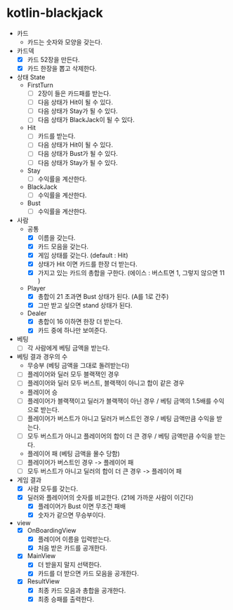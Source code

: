 # kotlin-blackjack

- 카드
    - 카드는 숫자와 모양을 갖는다.
- 카드덱
    - [x] 카드 52장을 만든다.
    - [x] 카드 한장을 뽑고 삭제한다.

- 상태 State
  - FirstTurn
    - [ ] 2장이 들은 카드패를 받는다.
    - [ ] 다음 상태가 Hit이 될 수 있다.
    - [ ] 다음 상태가 Stay가 될 수 있다.
    - [ ] 다음 상태가 BlackJack이 될 수 있다.
  - Hit
    - [ ] 카드를 받는다.
    - [ ] 다음 상태가 Hit이 될 수 있다.
    - [ ] 다음 상태가 Bust가 될 수 있다.
    - [ ] 다음 상태가 Stay가 될 수 있다.
  - Stay
    - [ ] 수익률을 계산한다.
  - BlackJack
    - [ ] 수익률을 계산한다.
  - Bust
    - [ ] 수익률을 계산한다.

- 사람
    - 공통
        - [x] 이름을 갖는다.
        - [x] 카드 모음을 갖는다.
        - [x] 게임 상태를 갖는다. (default : Hit)
        - [x] 상태가 Hit 이면 카드를 한장 더 받는다.
        - [x] 가지고 있는 카드의 총합을 구한다. (에이스 : 버스트면 1, 그렇지 않으면 11 )
    - Player
        - [x] 총합이 21 초과면 Bust 상태가 된다. (A를 1로 간주)
        - [x] 그만 받고 싶으면 stand 상태가 된다.
    - Dealer
        - [x] 총합이 16 이하면 한장 더 받는다.
        - [x] 카드 중에 하나만 보여준다.

- 베팅
  - [ ] 각 사람에게 베팅 금액을 받는다.

- 베팅 결과 경우의 수
  - 무승부 (베팅 금액을 그대로 돌려받는다)
  - [ ] 플레이어와 딜러 모두 블랙잭인 경우
  - [ ] 플레이어와 딜러 모두 버스트, 블랙잭이 아니고 합이 같은 경우

  - 플레이어 승
  - [ ] 플레이어가 블랙잭이고 딜러가 블랙잭이 아닌 경우 / 베팅 금액의 1.5배를 수익으로 받는다.
  - [ ] 플레이어가 버스트가 아니고 딜러가 버스트인 경우 / 베팅 금액만큼 수익을 받는다.
  - [ ] 모두 버스트가 아니고 플레이어의 합이 더 큰 경우 / 베팅 금액만큼 수익을 받는다.

  - 플레이어 패 (베팅 금액을 몰수 당함)
  - [ ] 플레이어가 버스트인 경우 -> 플레이어 패
  - [ ] 모두 버스트가 아니고 딜러의 합이 더 큰 경우 -> 플레이어 패

- 게임 결과
    - [x] 사람 모두를 갖는다.
    - [x] 딜러와 플레이어의 숫자를 비교한다. (21에 가까운 사람이 이긴다)
        - [x] 플레이어가 Bust 이면 무조건 패배
        - [x] 숫자가 같으면 무승부이다.

- view
    - [x] OnBoardingView
        - [x] 플레이어 이름을 입력받는다.
        - [x] 처음 받은 카드를 공개한다.
    - [x] MainView
        - [x] 더 받을지 말지 선택한다.
        - [x] 카드를 더 받으면 카드 모음을 공개한다.
    - [x] ResultView
        - [x] 최종 카드 모음과 총합을 공개한다.
        - [x] 최종 승패를 출력한다.
